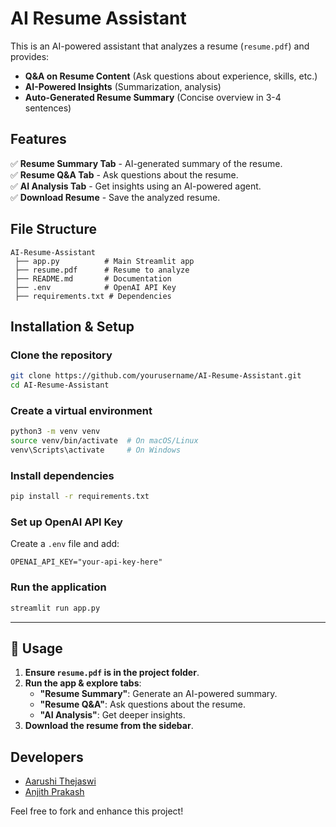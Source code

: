 # AI Resume Assistant

This is an AI-powered assistant that analyzes a resume (`resume.pdf`) and provides:
- **Q&A on Resume Content** (Ask questions about experience, skills, etc.)
- **AI-Powered Insights** (Summarization, analysis)
- **Auto-Generated Resume Summary** (Concise overview in 3-4 sentences)

## Features
✅ **Resume Summary Tab** - AI-generated summary of the resume.  
✅ **Resume Q&A Tab** - Ask questions about the resume.  
✅ **AI Analysis Tab** - Get insights using an AI-powered agent.  
✅ **Download Resume** - Save the analyzed resume.  

## File Structure
```
AI-Resume-Assistant
 ├── app.py          # Main Streamlit app
 ├── resume.pdf      # Resume to analyze
 ├── README.md       # Documentation
 ├── .env            # OpenAI API Key
 ├── requirements.txt # Dependencies
```

## Installation & Setup

### Clone the repository
```bash
git clone https://github.com/yourusername/AI-Resume-Assistant.git
cd AI-Resume-Assistant
```

### Create a virtual environment
```bash
python3 -m venv venv
source venv/bin/activate  # On macOS/Linux
venv\Scripts\activate     # On Windows
```

### Install dependencies
```bash
pip install -r requirements.txt
```

### Set up OpenAI API Key
Create a `.env` file and add:
```
OPENAI_API_KEY="your-api-key-here"
```

### Run the application
```bash
streamlit run app.py
```

---

## 📖 Usage
1. **Ensure `resume.pdf` is in the project folder**.
2. **Run the app & explore tabs**:
   - **"Resume Summary"**: Generate an AI-powered summary.
   - **"Resume Q&A"**: Ask questions about the resume.
   - **"AI Analysis"**: Get deeper insights.
3. **Download the resume from the sidebar**.

## Developers

- [Aarushi Thejaswi](https://github.com/athejaswi)  
- [Anjith Prakash](https://github.com/Anuttan)  

Feel free to fork and enhance this project!
